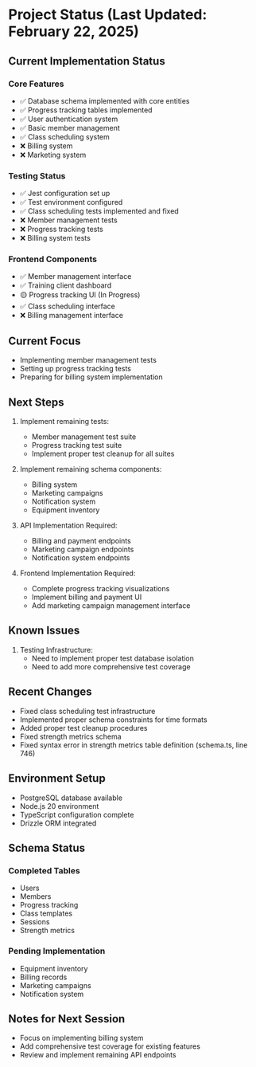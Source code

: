 # Project Status (Last Updated: February 22, 2025)

## Current Implementation Status

### Core Features
- ✅ Database schema implemented with core entities
- ✅ Progress tracking tables implemented
- ✅ User authentication system
- ✅ Basic member management
- ✅ Class scheduling system
- ❌ Billing system
- ❌ Marketing system

### Testing Status
- ✅ Jest configuration set up
- ✅ Test environment configured
- ✅ Class scheduling tests implemented and fixed
- ❌ Member management tests
- ❌ Progress tracking tests
- ❌ Billing system tests

### Frontend Components
- ✅ Member management interface
- ✅ Training client dashboard
- 🟡 Progress tracking UI (In Progress)
- ✅ Class scheduling interface
- ❌ Billing management interface

## Current Focus
- Implementing member management tests
- Setting up progress tracking tests
- Preparing for billing system implementation

## Next Steps
1. Implement remaining tests:
   - Member management test suite
   - Progress tracking test suite
   - Implement proper test cleanup for all suites

2. Implement remaining schema components:
   - Billing system
   - Marketing campaigns
   - Notification system
   - Equipment inventory

3. API Implementation Required:
   - Billing and payment endpoints
   - Marketing campaign endpoints
   - Notification system endpoints

4. Frontend Implementation Required:
   - Complete progress tracking visualizations
   - Implement billing and payment UI
   - Add marketing campaign management interface

## Known Issues
1. Testing Infrastructure:
   - Need to implement proper test database isolation
   - Need to add more comprehensive test coverage

## Recent Changes
- Fixed class scheduling test infrastructure
- Implemented proper schema constraints for time formats
- Added proper test cleanup procedures
- Fixed strength metrics schema
- Fixed syntax error in strength metrics table definition (schema.ts, line 746)

## Environment Setup
- PostgreSQL database available
- Node.js 20 environment
- TypeScript configuration complete
- Drizzle ORM integrated

## Schema Status
### Completed Tables
- Users
- Members
- Progress tracking
- Class templates
- Sessions
- Strength metrics

### Pending Implementation
- Equipment inventory
- Billing records
- Marketing campaigns
- Notification system

## Notes for Next Session
- Focus on implementing billing system
- Add comprehensive test coverage for existing features
- Review and implement remaining API endpoints
